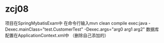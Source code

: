 # zcj08
项目在SpringMybatisExam中
在命令行输入mvn clean compile exec:java -Dexec.mainClass="test.CustomerTest" -Dexec.args="arg0 arg1 arg2"
数据库配置在ApplicationContext.xml中
（删除自己添加的）
